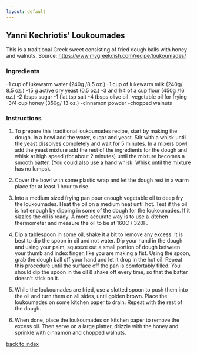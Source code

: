 ```yaml
---
layout: default
---
```


<!---
This is a comment. Note the triple dash to start, but double to end
-->

## Yanni Kechriotis' Loukoumades
<!---
Put your name or github username somewhere
-->
This is a traditional Greek sweet consisting of fried dough balls with honey and walnuts. 
Source: https://www.mygreekdish.com/recipe/loukoumades/

### Ingredients

-1 cup of lukewarm water (240g /8.5 oz.)
-1 cup of lukewarm milk (240g/ 8.5 oz.)
-15 g active dry yeast (0.5 oz.)
-3 and 1/4 of a cup flour (450g /16 oz.)
-2 tbsps sugar
-1 flat tsp salt
-4 tbsps olive oil
-vegetable oil for frying
-3/4 cup honey (350g/ 13 oz.)
-cinnamon powder
-chopped walnuts



### Instructions


1. To prepare this traditional loukoumades recipe, start by making the dough. In a bowl add the water, sugar and yeast. Stir with a whisk until the yeast dissolves completely and wait for 5 minutes. In a mixers bowl add the yeast mixture add the rest of the ingredients for the dough and whisk at high speed (for about 2 minutes) until the mixture becomes a smooth batter. (You could also use a hand whisk. Whisk until the mixture has no lumps).

2. Cover the bowl with some plastic wrap and let the dough rest in a warm place for at least 1 hour to rise.

3. Into a medium sized frying pan pour enough vegetable oil to deep fry the loukoumades. Heat the oil on a medium heat until hot. Test if the oil is hot enough by dipping in some of the dough for the loukoumades. If it sizzles the oil is ready. A more accurate way is to use a kitchen thermometer and measure the oil to be at 160C / 320F.

4. Dip a tablespoon in some oil, shake it a bit to remove any excess. It is best to dip the spoon in oil and not water. Dip your hand in the dough and using your palm, squeeze out a small portion of dough between your thumb and index finger, like you are making a fist. Using the spoon, grab the dough ball off your hand and let it drop in the hot oil. Repeat this procedure until the surface off the pan is comfortably filled. You should dip the spoon in the oil & shake off every time, so that the batter doesn’t stick on it.

5. While the loukoumades are fried, use a slotted spoon to push them into the oil and turn them on all sides, until golden brown. Place the loukoumades on some kitchen paper to drain. Repeat with the rest of the dough.

6. When done, place the loukoumades on kitchen paper to remove the excess oil. Then serve on a large platter, drizzle with the honey and sprinkle with cinnamon and chopped walnuts.


<!--
Keep this link to return to the index
-->
[back to index](../)
